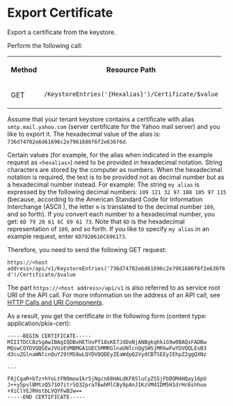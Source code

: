 <!-- loio1133cca9e3404d65bb5b6414e388a33b -->

# Export Certificate

Export a certificate from the keystore.



Perform the following call:


<table>
<tr>
<th valign="top">

Method

</th>
<th valign="top">

Resource Path

</th>
</tr>
<tr>
<td valign="top">

GET

</td>
<td valign="top">

`​/KeystoreEntries('{Hexalias}')/Certificate/$value` 

</td>
</tr>
</table>

Assume that your tenant keystore contains a certificate with alias `smtp.mail.yahoo.com` \(server certificate for the Yahoo mail server\) and you like to export it. The hexadecimal value of the alias is: `736d74702e6d61696c2e7961686f6f2e636f6d`.

Certain values \(for example, for the alias when indicated in the example request as `<hexalias>`\) need to be provided in hexadecimal notation. String characters are stored by the computer as numbers. When the hexadecimal notation is required, the text is to be provided not as decimal number but as a hexadecimal number instead. For example: The string `my alias` is expressed by the following decimal numbers: `109 121 32 97 108 105 97 115` \(because, according to the American Standard Code for Information Interchange \(ASCII \), the letter `m` is translated to the decimal number `109`, and so forth\). If you convert each number to a hexadecimal number, you get: `6D 79 20 61 6C 69 61 73`. Note that `6D` is the hexadecimal representation of `109`, and so forth. If you like to specify `my alias` in an example request, enter `6D7920616C696173`.

Therefore, you need to send the following GET request:

`https://<host address>/api/v1/KeystoreEntries('736d74702e6d61696c2e7961686f6f2e636f6d')/Certificate/$value`

The part `https://<host address>/api/v1` is also referred to as service root URI of the API call. For more information on the address of an API call, see [HTTP Calls and URI Components](http-calls-and-uri-components-ca75e12.md).

As a result, you get the certificate in the following form \(content type: application/pkix-cert\):

```
-----BEGIN CERTIFICATE-----
MIIITDCCBzSgAwIBAgIQDBxHETUvPf18xKE7JdDoNjANBgkqhkiG9w0BAQsFADBw
MQswCQYDVQQGEwJVUzEVMBMGA1UEChMMRGlnaUNlcnQgSW5jMRkwFwYDVQQLExB3
d3cuZGlnaWNlcnQuY29tMS8wLQYDVQQDEyZEaWdpQ2VydCBTSEEyIEhpZ2ggQXNz

...

F8jCgaR+bTz+hYoLtFN9mow1kr5jNgcn68HALdKF8SluCyZS5jFbDOM4HQay16pU
J++y5pvlBMtzQ571O7itrSQ32praT6whMlCBy9pAnJIKzVM4IDM5H1drHc6shhuo
+XiClYEJRHstbLVQYFwB2w==
-----END CERTIFICATE-----
```

